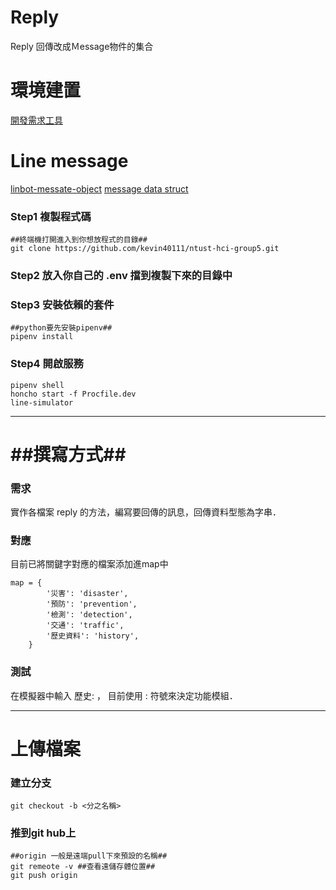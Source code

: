 # **Reply**
Reply 回傳改成Ｍessage物件的集合

# **環境建置**
[開發需求工具](https://hackmd.io/s/rJLWLWx_Q#Install-pip)

# **Line message**
[linbot-messate-object](https://github.com/line/line-bot-sdk-python#user-content-message-objects)
[message data struct](https://ithelp.ithome.com.tw/articles/10198142)

### Step1 複製程式碼
```
##終端機打開進入到你想放程式的目錄##
git clone https://github.com/kevin40111/ntust-hci-group5.git
```

### Step2 放入你自己的 .env 擋到複製下來的目錄中

### Step3 安裝依賴的套件
```
##python要先安裝pipenv##
pipenv install
```

### Step4 開啟服務
```
pipenv shell
honcho start -f Procfile.dev
line-simulator
```
- - - -

# ##撰寫方式##
### 需求
實作各檔案 reply 的方法，編寫要回傳的訊息，回傳資料型態為字串．

### 對應
目前已將關鍵字對應的檔案添加進map中
```
map = {
        '災害': 'disaster',
        '預防': 'prevention',
        '檢測': 'detection',
        '交通': 'traffic',
        '歷史資料': 'history',
    }
```

### 測試
在模擬器中輸入  歷史:  <parameter> ， 目前使用 : 符號來決定功能模組．
- - - -

# **上傳檔案**
### 建立分支
```
git checkout -b <分之名稱>
```

### 推到git hub上
```
##origin 一般是遠端pull下來預設的名稱##
git remeote -v ##查看遠儲存體位置##
git push origin
```